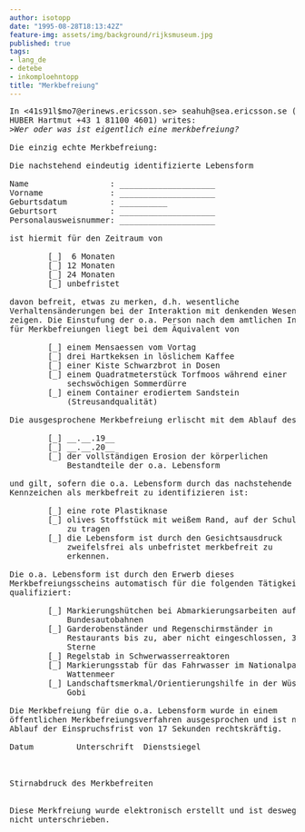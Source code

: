 ```yaml
---
author: isotopp
date: "1995-08-28T18:13:42Z"
feature-img: assets/img/background/rijksmuseum.jpg
published: true
tags:
- lang_de
- detebe
- inkomploehntopp
title: "Merkbefreiung"
---
```


<pre>
In &lt;41s91l$mo7@erinews.ericsson.se&gt; seahuh@sea.ericsson.se (AT/SEATUD
HUBER Hartmut +43 1 81100 4601) writes:
<i>&gt;Wer oder was ist eigentlich eine merkbefreiung?
</i>
Die einzig echte Merkbefreiung:

Die nachstehend eindeutig identifizierte Lebensform

Name                 : ____________________
Vorname              : ____________________
Geburtsdatum         : __________
Geburtsort           : ____________________
Personalausweisnummer: ____________________

ist hiermit für den Zeitraum von

        [_]  6 Monaten
        [_] 12 Monaten
        [_] 24 Monaten
        [_] unbefristet

davon befreit, etwas zu merken, d.h. wesentliche
Verhaltensänderungen bei der Interaktion mit denkenden Wesen zu
zeigen. Die Einstufung der o.a. Person nach dem amtlichen Index
für Merkbefreiungen liegt bei dem Äquivalent von

        [_] einem Mensaessen vom Vortag
        [_] drei Hartkeksen in löslichem Kaffee
        [_] einer Kiste Schwarzbrot in Dosen
        [_] einem Quadratmeterstück Torfmoos während einer
            sechswöchigen Sommerdürre
        [_] einem Container erodiertem Sandstein
            (Streusandqualität)

Die ausgesprochene Merkbefreiung erlischt mit dem Ablauf des

        [_] __.__.19__
        [_] __.__.20__
        [_] der vollständigen Erosion der körperlichen
            Bestandteile der o.a. Lebensform

und gilt, sofern die o.a. Lebensform durch das nachstehende
Kennzeichen als merkbefreit zu identifizieren ist:

        [_] eine rote Plastiknase
        [_] olives Stoffstück mit weißem Rand, auf der Schulter
            zu tragen
        [_] die Lebensform ist durch den Gesichtsausdruck
            zweifelsfrei als unbefristet merkbefreit zu
            erkennen.

Die o.a. Lebensform ist durch den Erwerb dieses
Merkbefreiungsscheins automatisch für die folgenden Tätigkeiten
qualifiziert:

        [_] Markierungshütchen bei Abmarkierungsarbeiten auf
            Bundesautobahnen
        [_] Garderobenständer und Regenschirmständer in
            Restaurants bis zu, aber nicht eingeschlossen, 3
            Sterne
        [_] Regelstab in Schwerwasserreaktoren
        [_] Markierungsstab für das Fahrwasser im Nationalpark
            Wattenmeer
        [_] Landschaftsmerkmal/Orientierungshilfe in der Wüste
            Gobi

Die Merkbefreiung für die o.a. Lebensform wurde in einem
öffentlichen Merkbefreiungsverfahren ausgesprochen und ist nach
Ablauf der Einspruchsfrist von 17 Sekunden rechtskräftig.

Datum         Unterschrift  Dienstsiegel



Stirnabdruck des Merkbefreiten


Diese Merkfreiung wurde elektronisch erstellt und ist deswegen
nicht unterschrieben.
</pre>

<br>
